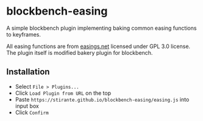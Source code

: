 # blockbench-easing

A simple blockbench plugin implementing baking common easing functions to keyframes.

All easing functions are from [easings.net](https://easings.net/) licensed under GPL 3.0 license. The plugin itself is modified bakery plugin for blockbench.

## Installation

* Select `File > Plugins...`
* Click `Load Plugin from URL` on the top
* Paste `https://stirante.github.io/blockbench-easing/easing.js` into input box
* Click `Confirm`